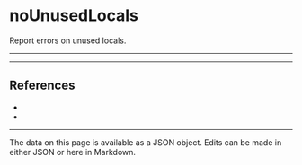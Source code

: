 <!-- Important! Do not modify comment blocks. They are necessary for the transformer to work properly -->

<!-- title -->
# noUnusedLocals

<!-- shortDescription -->
Report errors on unused locals.

---

<!-- extendedDescription -->


---

<!-- references -->
## References
- []()
- []()
---

<!-- footer -->
The data on this page is available as a JSON object. Edits can be made in either JSON or here in Markdown.
